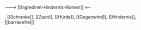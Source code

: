 ---> [[Ingredinet-Hindernis-Nomen]] <--

, [[Schranke]], [[Zaun]], [[Hürde]], [[Gegenwind]], [[Hindernis]], [[barrierefrei]]